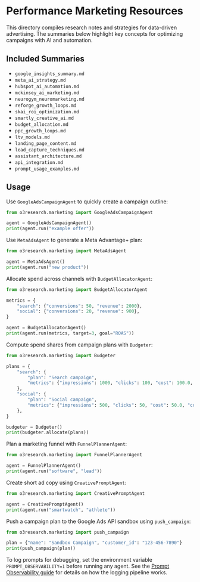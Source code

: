 # Performance Marketing Resources

This directory compiles research notes and strategies for data-driven advertising. The summaries below highlight key concepts for optimizing campaigns with AI and automation.

## Included Summaries

- `google_insights_summary.md`
- `meta_ai_strategy.md`
- `hubspot_ai_automation.md`
- `mckinsey_ai_marketing.md`
- `neurogym_neuromarketing.md`
- `reforge_growth_loops.md`
- `skai_roi_optimization.md`
- `smartly_creative_ai.md`
- `budget_allocation.md`
- `ppc_growth_loops.md`
- `ltv_models.md`
- `landing_page_content.md`
- `lead_capture_techniques.md`
- `assistant_architecture.md`
- `api_integration.md`
- `prompt_usage_examples.md`

## Usage

Use `GoogleAdsCampaignAgent` to quickly create a campaign outline:

```python
from o3research.marketing import GoogleAdsCampaignAgent

agent = GoogleAdsCampaignAgent()
print(agent.run("example offer"))
```

Use `MetaAdsAgent` to generate a Meta Advantage+ plan:

```python
from o3research.marketing import MetaAdsAgent

agent = MetaAdsAgent()
print(agent.run("new product"))
```

Allocate spend across channels with `BudgetAllocatorAgent`:

```python
from o3research.marketing import BudgetAllocatorAgent

metrics = {
    "search": {"conversions": 50, "revenue": 2000},
    "social": {"conversions": 20, "revenue": 900},
}

agent = BudgetAllocatorAgent()
print(agent.run(metrics, target=3, goal="ROAS"))
```

Compute spend shares from campaign plans with `Budgeter`:

```python
from o3research.marketing import Budgeter

plans = {
    "search": {
        "plan": "Search campaign",
        "metrics": {"impressions": 1000, "clicks": 100, "cost": 100.0, "conversions": 10, "revenue": 200.0},
    },
    "social": {
        "plan": "Social campaign",
        "metrics": {"impressions": 500, "clicks": 50, "cost": 50.0, "conversions": 5, "revenue": 80.0},
    },
}

budgeter = Budgeter()
print(budgeter.allocate(plans))
```

Plan a marketing funnel with `FunnelPlannerAgent`:

```python
from o3research.marketing import FunnelPlannerAgent

agent = FunnelPlannerAgent()
print(agent.run("software", "lead"))
```

Create short ad copy using `CreativePromptAgent`:

```python
from o3research.marketing import CreativePromptAgent

agent = CreativePromptAgent()
print(agent.run("smartwatch", "athlete"))
```

Push a campaign plan to the Google Ads API sandbox using `push_campaign`:

```python
from o3research.marketing import push_campaign

plan = {"name": "Sandbox Campaign", "customer_id": "123-456-7890"}
print(push_campaign(plan))
```

To log prompts for debugging, set the environment variable `PROMPT_OBSERVABILITY=1` before running any agent.
See the [Prompt Observability guide](../analytics/prompt_observability.md) for details on how the logging pipeline works.
